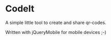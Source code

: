 CodeIt
======

A simple little tool to create and share qr-codes.

Written with jQueryMobile for mobile devices ;-)
